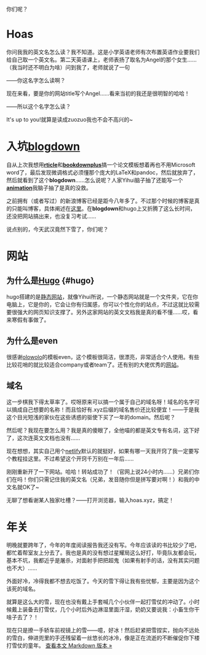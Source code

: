 
  你们呢？
<!--more-->

# Hoas
  
  你问我我的英文名怎么读？我不知道。这是小学英语老师有次布置英语作业要我们给自己取一个英文名。第二天英语课上，老师表扬了取名为Angel的那个女生……（我当时还不明白为啥）问到我了，老师就说了一句
  
  ——你这名字怎么读啊？
  
  现在来看，要是你的网站title写个Angel……看来当初的我还是很明智的哈哈！
  
  ——所以这个名字怎么读？
  
  It's up to you!就算是读成zuozuo我也不会不高兴的~

# 入坑[**blogdown**](https://bookdown.org/yihui/blogdown/)
  
  自从上次我想用[**rticle**](https://github.com/rstudio/rticles)和[**bookdownplus**](https://bookdown.org/baydap/bookdownplus/)搞一个论文模板想着再也不用Microsoft word了，最后发现微调格式必须懂那个庞大的LaTeX和pandoc，然后就放弃了，然后就看到了这个**blogdown**……怎么说呢？人家Yihui脑子抽了还能写一个[**animation**](https://cran.r-project.org/package=animation
)我脑子抽了是真的没救。

  之前拥有（或者写过）的新浪博客已经是距今八年多了。不过那个时候的博客是真的只能叫博客，具体阐述在[这里](#hugo)。在**blogdown**和hugo上又折腾了这么长时间，还没把网站搞出来，也没复习考试……
  
  说点别的，今天武汉竟然下雪了，你们呢？

# 网站

## 为什么是[Hugo](https://gohugo.io/) {#hugo}

  hugo搭建的是[静态网站](https://blog.csdn.net/lili6755/article/details/5092915)，就像Yihui所说，一个静态网站就是一个文件夹，它在你电脑上，它是你的，它会让你有归属感，你可以个性化你的站点，不过这就比较需要很强大的网页知识支撑了。另外这家网站的英文文档我是真的看不懂……哎，看来寒假有事做了。

## 为什么是even

  很感谢[olowolo](https://olowolo.com/)的模板even，这个模板很简洁，很漂亮，非常适合个人使用。有些比较花哨的就比较适合company或者team了。还有别的大佬优秀的[网站](https://www.smslit.top/
)。
  
## 域名

  这一步棋我下得太草率了。哎呀原来可以搞一个属于自己的域名呀！域名的名字可以搞成自己想要的名称！而且恰好有.xyz后缀的域名售价还比较便宜！——于是我这个目光短浅的家伙在这些诱惑的驱使下买了一年的domain。然后呢？
  
  然后呢？我现在要怎么用？我是真的傻眼了，全他喵的都是英文专有名词，这下好了，这次连英文文档也没有……
  
  现在想想，其实自己用个[netlify](https://app.netlify.com/)默认的就挺好，如果有哪一天我开窍了我一定要写个教程挂这里。不过希望这个开窍千万别在一年后……

  刚刚重新开了一下网站。哈哈！转站成功了！（官网上说24小时内……）兄弟们你们在吗！你们只需记住我的英文名（兄弟，发音随你但是拼写要对啊！）和我的中文名就OK了~
  
  无聊了想看谢某人独家吐槽？——打开浏览器，输入hoas.xyz，搞定！
  
# 年关

  明晚就要跨年了，今年的年度阅读报告我还没有写。今年应该读的书比较少了吧，都忙着帮室友上分去了。我也是真的没有想过星耀局这么好打，毕竟队友都会玩，基本不坑，我都近乎是屠杀，对面射手把把超鬼（如果有射手的话，没有其实问题也不大）……
  
  外面好冷，冷得我都不想去吃饭了。今天的雪下得让我有些忧郁，主要是因为这个该死的域名。
  
  就算是这么大的雪，现在也没有戴上手套喊几个小伙伴一起打雪仗的冲动了。小时候戴上装备去打雪仗，几个小时后外边淋湿里面汗湿，奶奶又要说我：小畜生你干啥子去了？！
  
  现在只是撩一手轿车前视镜上的雪——噫，好冰！然后赶紧把雪捏实，抛向不远处的雪白，伸进兜里的手还残留着一丝悠长的冰冷，像是正在流逝的不断催促你下楼打雪仗的童年。
<a href="https://hoas.xyz/post/%E6%AD%A6%E6%B1%89%E9%83%BD%E4%B8%8B%E9%9B%AA%E4%BA%86/index.md">查看本文 Markdown 版本 »</a>